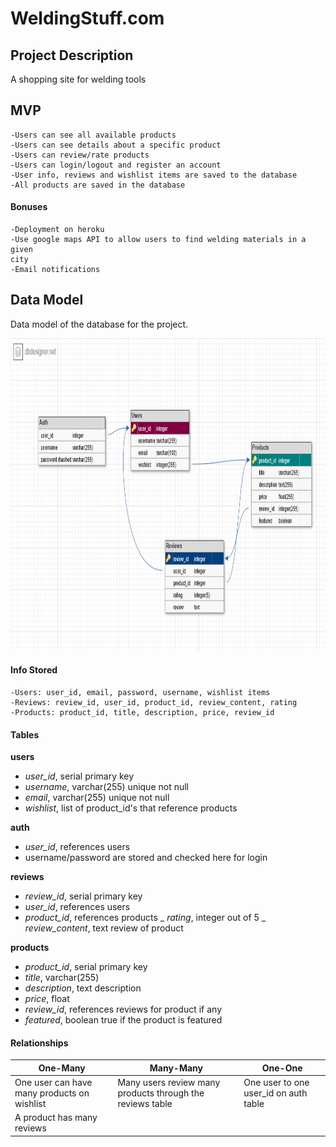 # WeldingStuff.com

## Project Description
A shopping site for welding tools

## MVP
    -Users can see all available products
    -Users can see details about a specific product
    -Users can review/rate products
    -Users can login/logout and register an account
    -User info, reviews and wishlist items are saved to the database
    -All products are saved in the database

#### Bonuses
    -Deployment on heroku
    -Use google maps API to allow users to find welding materials in a given
    city
    -Email notifications

## Data Model
Data model of the database for the project.

<img src='welding_site_db_model.png' height=500px>

#### Info Stored
    -Users: user_id, email, password, username, wishlist items
    -Reviews: review_id, user_id, product_id, review_content, rating
    -Products: product_id, title, description, price, review_id

#### Tables

__users__
- *user_id*, serial primary key
- _username_, varchar(255) unique not null
- _email_, varchar(255) unique not null
- _wishlist_, list of product_id's that reference products

__auth__
- *user_id*, references users
- username/password are stored and checked here for login

__reviews__
- *review_id*, serial primary key
- *user_id*, references users
- *product_id*, references products
_ *rating*, integer out of 5
_ *review_content*, text review of product

__products__
- *product_id*, serial primary key
- *title*, varchar(255)
- *description*, text description
- *price*, float
- *review_id*, references reviews for product if any
- *featured*, boolean true if the product is featured


#### Relationships

One-Many | Many-Many | One-One
-------- | --------- | -------
One user can have many products on wishlist | Many users review many products through the reviews table | One user to one user_id on auth table
A product has many reviews | |



